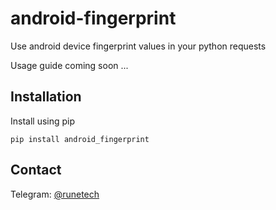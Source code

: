 


# android-fingerprint
Use android device fingerprint values in your python requests

Usage guide coming soon ...

## Installation

Install using pip
```
pip install android_fingerprint
```


## Contact
Telegram: [@runetech](https://t.me/runetech)